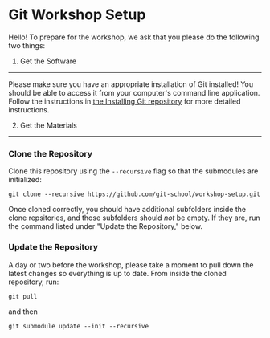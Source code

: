 Git Workshop Setup
==================

Hello! To prepare for the workshop, we ask that you please do the following two things:

1. Get the Software
-------------------

Please make sure you have an appropriate installation of Git installed! You should be able to access it from your computer's command line application. Follow the instructions in [the Installing Git repository](https://github.com/git-school/installing-git) for more detailed instructions.

2. Get the Materials
--------------------

### Clone the Repository

Clone this repository using the `--recursive` flag so that the submodules are initialized:

```
git clone --recursive https://github.com/git-school/workshop-setup.git
```

Once cloned correctly, you should have additional subfolders inside the clone repsitories, and those subfolders should *not* be empty. If they are, run the command listed under "Update the Repository," below.

### Update the Repository

A day or two before the workshop, please take a moment to pull down the latest changes so everything is up to date. From inside the cloned repository, run:

```
git pull
```

and then

```
git submodule update --init --recursive
```
